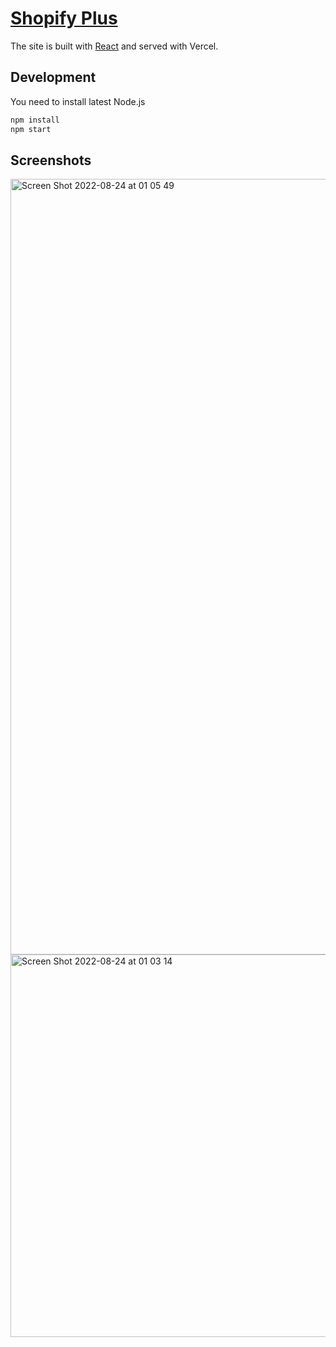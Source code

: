 # [Shopify Plus](https://shopify-plus.vercel.app)

The site is built with [React](https://reactjs.org) and served with Vercel.

## Development

You need to install latest Node.js

```bash
npm install
npm start
```

## Screenshots

<img width="1241" alt="Screen Shot 2022-08-24 at 01 05 49" src="https://user-images.githubusercontent.com/13819774/186274927-27c4ba6e-b4fe-403c-873d-366830bf445c.png">
<img width="612" alt="Screen Shot 2022-08-24 at 01 03 14" src="https://user-images.githubusercontent.com/13819774/186274960-c6ca6f80-3495-451f-bf70-8289fcdef783.png">
